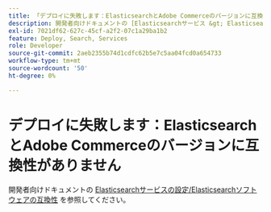 ```yaml
---
title: 「デプロイに失敗します：ElasticsearchとAdobe Commerceのバージョンに互換性がありません」
description: 開発者向けドキュメントの [Elasticsearchサービス &gt; Elasticsearchソフトウェアの互換性の設定 ] （https://experienceleague.adobe.com/ja/docs/commerce-cloud-service/user-guide/configure/service/elasticsearch）を参照してください。
exl-id: 7021df62-627c-45cf-a2f2-07c1a29ba1b2
feature: Deploy, Search, Services
role: Developer
source-git-commit: 2aeb2355b74d1cdfc62b5e7c5aa04fcd0a654733
workflow-type: tm+mt
source-wordcount: '50'
ht-degree: 0%

---
```


# デプロイに失敗します：ElasticsearchとAdobe Commerceのバージョンに互換性がありません

開発者向けドキュメントの [Elasticsearchサービスの設定/Elasticsearchソフトウェアの互換性 &#x200B;](https://experienceleague.adobe.com/ja/docs/commerce-cloud-service/user-guide/configure/service/elasticsearch) を参照してください。
